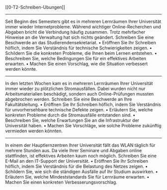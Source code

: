 [[0-T2-Schreiben-Ubungen]]

---

Seit Beginn des Semesters gibt es in mehreren Lernräumen Ihrer Universität immer wieder Internetprobleme. Während wichtiger Online-Recherchen und Abgaben bricht die Verbindung häufig zusammen. Trotz mehrfacher Hinweise an die Verwaltung hat sich nichts geändert. Schreiben Sie eine Beschwerde an das Studierendensekretariat.
	•	Eröffnen Sie Ihr Schreiben höflich, indem Sie Verständnis für technische Schwierigkeiten zeigen.
	•	Schildern Sie die konkreten Probleme, die Ihnen beim Lernen entstehen.
	•	Beschreiben Sie, welche Bedingungen Sie für ein effektives Arbeiten erwarten.
	•	Machen Sie einen Vorschlag, wie die Situation verbessert werden könnte.

---

In den letzten Wochen kam es in mehreren Lernräumen Ihrer Universität immer wieder zu plötzlichen Stromausfällen. Dabei wurden nicht nur Arbeitsmaterialien beschädigt, sondern auch Online-Prüfungen mussten abgebrochen werden. Schreiben Sie eine Beschwerde an Ihre Fakultätsleitung.
	•	Eröffnen Sie Ihr Schreiben höflich, indem Sie Verständnis für unvorhersehbare technische Defekte zeigen.
	•	Erläutern Sie, welche konkreten Probleme durch die Stromausfälle entstanden sind.
	•	Beschreiben Sie, welche Erwartungen Sie an die Infrastruktur der Universität haben.
	•	Machen Sie Vorschläge, wie solche Probleme zukünftig vermieden werden könnten.

---

In einem der Hauptlernzentren Ihrer Universität fällt das WLAN täglich für mehrere Stunden aus. Da viele Ihrer Seminare und Abgaben online stattfinden, ist effektives Arbeiten kaum noch möglich. Schreiben Sie eine E-Mail an den IT-Support der Universität.
	•	Eröffnen Sie Ihr Schreiben höflich, indem Sie Verständnis für die Belastung des Netzes zeigen.
	•	Schildern Sie, wie sich die ständigen Ausfälle auf Ihr Studium auswirken.
	•	Erläutern Sie, welche Mindeststandards Sie für Lernräume erwarten.
	•	Machen Sie einen konkreten Verbesserungsvorschlag.